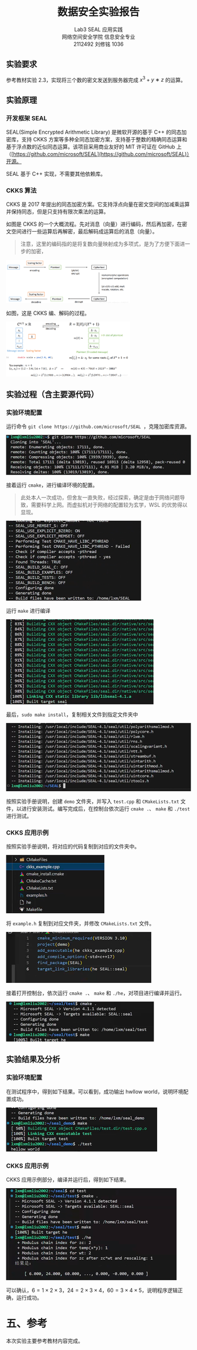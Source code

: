 # <center>数据安全实验报告</center>

<center>Lab3 SEAL 应用实践</center>

<center> 网络空间安全学院 信息安全专业</center>

<center> 2112492 刘修铭 1036</center>

## 实验要求

参考教材实验 2.3，实现将三个数的密文发送到服务器完成 $x^3+ y ∗ z$ 的运算。




## 实验原理

### 开发框架 SEAL

SEAL(Simple Encrypted Arithmetic Library) 是微软开源的基于 C++ 的同态加密库，支持 CKKS 方案等多种全同态加密方案，支持基于整数的精确同态运算和基于浮点数的近似同态运算。该项目采用商业友好的 MIT 许可证在 GitHub 上（[https://github.com/microsoft/SEAL](https://github.com/microsoft/SEAL)）开源。

SEAL 基于 C++ 实现，不需要其他依赖库。 

### CKKS 算法

CKKS 是 2017 年提出的同态加密方案。它支持浮点向量在密文空间的加减乘运算并保持同态，但是只支持有限次乘法的运算。

如图是 CKKS 的一个大概流程。先对消息（向量）进行编码，然后再加密，在密文空间进行一些运算后再解密，最后解码成运算后的消息（向量）。

> 注意，这里的编码指的是将复数向量映射成为多项式，是为了方便下面进一步的加密， 

<img src="./2112492%20%E5%88%98%E4%BF%AE%E9%93%AD%20SEAL%E5%BA%94%E7%94%A8%E5%AE%9E%E8%B7%B5.pic/image-20240319084046347.png" alt="image-20240319084046347" style="zoom:33%;" />

如图，这是 CKKS 编、解码的过程。

<img src="./2112492%20%E5%88%98%E4%BF%AE%E9%93%AD%20SEAL%E5%BA%94%E7%94%A8%E5%AE%9E%E8%B7%B5.pic/image-20240319084132239.png" alt="image-20240319084132239" style="zoom: 33%;" />



## 实验过程（含主要源代码）

### 实验环境配置

运行命令 `git clone https://github.com/microsoft/SEAL `，克隆加密库资源。

<img src="./2112492%20%E5%88%98%E4%BF%AE%E9%93%AD%20SEAL%E5%BA%94%E7%94%A8%E5%AE%9E%E8%B7%B5.pic/image-20240319082652759.png" alt="image-20240319082652759" style="zoom:50%;" />

接着运行 `cmake`，进行编译环境的配置。

> 此处本人一次成功，但舍友一直失败，经过探索，确定是由于网络问题导致，需要科学上网。而虚拟机对于网络的配置较为玄学，WSL 的优势得以显现。

<img src="./2112492%20%E5%88%98%E4%BF%AE%E9%93%AD%20SEAL%E5%BA%94%E7%94%A8%E5%AE%9E%E8%B7%B5.pic/image-20240319082748094.png" alt="image-20240319082748094" style="zoom:50%;" />

运行 `make` 进行编译

<img src="./2112492%20%E5%88%98%E4%BF%AE%E9%93%AD%20SEAL%E5%BA%94%E7%94%A8%E5%AE%9E%E8%B7%B5.pic/image-20240319083013014.png" alt="image-20240319083013014" style="zoom:50%;" />

最后，`sudo make install`，复制相关文件到指定文件夹中

<img src="./2112492%20%E5%88%98%E4%BF%AE%E9%93%AD%20SEAL%E5%BA%94%E7%94%A8%E5%AE%9E%E8%B7%B5.pic/image-20240319083103389.png" alt="image-20240319083103389" style="zoom:50%;" />

按照实验手册说明，创建 `demo` 文件夹，并写入 `test.cpp` 和 `CMakeLists.txt` 文件，以进行安装测试。编写完成后，在控制台依次运行 `cmake .`、 `make` 和 `./test` 进行测试。

### CKKS 应用示例

按照实验手册说明，将对应的代码复制到对应的文件夹中。

<img src="./2112492%20%E5%88%98%E4%BF%AE%E9%93%AD%20SEAL%E5%BA%94%E7%94%A8%E5%AE%9E%E8%B7%B5.pic/image-20240319084620226.png" alt="image-20240319084620226" style="zoom:50%;" />

将 `example.h` 复制到对应文件夹，并修改 `CMakeLists.txt` 文件。

<img src="./2112492%20%E5%88%98%E4%BF%AE%E9%93%AD%20SEAL%E5%BA%94%E7%94%A8%E5%AE%9E%E8%B7%B5.pic/image-20240319084747820.png" alt="image-20240319084747820" style="zoom:50%;" />

接着打开控制台，依次运行 `cmake .`、 `make` 和 `./he`，对项目进行编译并运行。

<img src="./2112492%20%E5%88%98%E4%BF%AE%E9%93%AD%20SEAL%E5%BA%94%E7%94%A8%E5%AE%9E%E8%B7%B5.pic/image-20240319084722302.png" alt="image-20240319084722302" style="zoom: 50%;" />




## 实验结果及分析

### 实验环境配置

在测试程序中，得到如下结果。可以看到，成功输出 hwllow world，说明环境配置成功。

<img src="./2112492%20%E5%88%98%E4%BF%AE%E9%93%AD%20SEAL%E5%BA%94%E7%94%A8%E5%AE%9E%E8%B7%B5.pic/image-20240319083320003.png" alt="image-20240319083320003" style="zoom:50%;" />

### CKKS 应用示例

CKKS 应用示例部分，编译并运行后，得到如下结果。

<img src="./2112492%20%E5%88%98%E4%BF%AE%E9%93%AD%20SEAL%E5%BA%94%E7%94%A8%E5%AE%9E%E8%B7%B5.pic/image-20240319084834383.png" alt="image-20240319084834383" style="zoom: 50%;" />

可以确认，$6=1\times2\times3$，$24=2\times3\times4$，$60=3\times4\times5$，说明程序逻辑正确，运行成功。




# 五、参考

本次实验主要参考教材内容完成。
